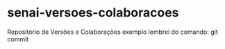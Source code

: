 # senai-versoes-colaboracoes
Repositório de Versões e Colaborações
exemplo
lembrei do comando: git commit